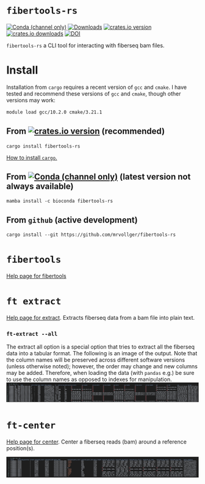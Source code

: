 # `fibertools-rs`
[![Conda (channel only)](https://img.shields.io/conda/vn/bioconda/fibertools-rs?color=green)](https://anaconda.org/bioconda/fibertools-rs)
 [![Downloads](https://img.shields.io/conda/dn/bioconda/fibertools-rs?color=green)](https://anaconda.org/bioconda/fibertools-rs)
[![crates.io version](https://img.shields.io/crates/v/fibertools-rs)](https://crates.io/crates/fibertools-rs)
[![crates.io downloads](https://img.shields.io/crates/d/fibertools-rs?color=orange&label=downloads)](https://crates.io/crates/fibertools-rs)
[![DOI](https://zenodo.org/badge/517338593.svg)](https://zenodo.org/badge/latestdoi/517338593)

`fibertools-rs` a CLI tool for interacting with fiberseq bam files.

# Install
Installation from `cargo` requires a recent version of `gcc` and `cmake`. I have tested and recommend these versions of `gcc` and `cmake`, though other versions may work:
```bash
module load gcc/10.2.0 cmake/3.21.1
```
## From [![crates.io version](https://img.shields.io/crates/v/fibertools-rs)](https://crates.io/crates/fibertools-rs) (recommended)
```
cargo install fibertools-rs
```
[How to install `cargo`.](https://doc.rust-lang.org/cargo/getting-started/installation.html)

## From [![Conda (channel only)](https://img.shields.io/conda/vn/bioconda/fibertools-rs?color=green)](https://anaconda.org/bioconda/fibertools-rs) (latest version not always available)
```
mamba install -c bioconda fibertools-rs
```
## From `github` (active development)
```
cargo install --git https://github.com/mrvollger/fibertools-rs
```
# `fibertools`

[Help page for fibertools](/docs/ft--help.md)

# `ft extract`
[Help page for extract](/docs/ft-extract-help.md). Extracts fiberseq data from a bam file into plain text.


### `ft-extract --all`
The extract all option is a special option that tries to extract all the fiberseq data into a tabular format. The following is an image of the output. Note that the column names will be preserved across different software versions (unless otherwise noted); however, the order may change and new columns may be added. Therefore, when loading the data (with `pandas` e.g.) be sure to use the column names as opposed to indexes for manipulation.
![ft-extract all](/images/ft-extract-all.png)


# `ft-center`
[Help page for center](/docs/ft-center-help.md). Center a fiberseq reads (bam) around a reference position(s).

![center](/images/center.png)
